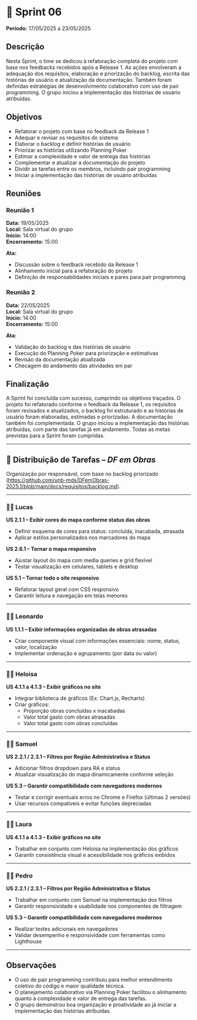 # 🏁 Sprint 06

**Período:** 17/05/2025 a 23/05/2025

## Descrição

Nesta Sprint, o time se dedicou à refatoração completa do projeto com base nos feedbacks recebidos após a Release 1. As ações envolveram a adequação dos requisitos, elaboração e priorização do backlog, escrita das histórias de usuário e atualização da documentação. Também foram definidas estratégias de desenvolvimento colaborativo com uso de pair programming. O grupo iniciou a implementação das histórias de usuário atribuídas.

## Objetivos

- Refatorar o projeto com base no feedback da Release 1  
- Adequar e revisar os requisitos do sistema  
- Elaborar o backlog e definir histórias de usuário  
- Priorizar as histórias utilizando Planning Poker  
- Estimar a complexidade e valor de entrega das histórias  
- Complementar e atualizar a documentação do projeto  
- Dividir as tarefas entre os membros, incluindo pair programming  
- Iniciar a implementação das histórias de usuário atribuídas  

## Reuniões

### Reunião 1

**Data:** 19/05/2025  
**Local:** Sala virtual do grupo  
**Início:** 14:00  
**Encerramento:** 15:00

**Ata:**

- Discussão sobre o feedback recebido da Release 1  
- Alinhamento inicial para a refatoração do projeto  
- Definição de responsabilidades iniciais e pares para pair programming  

### Reunião 2

**Data:** 22/05/2025  
**Local:** Sala virtual do grupo  
**Início:** 14:00  
**Encerramento:** 15:00

**Ata:**

- Validação do backlog e das histórias de usuário  
- Execução do Planning Poker para priorização e estimativas  
- Revisão da documentação atualizada  
- Checagem do andamento das atividades em par  

## Finalização

A Sprint foi concluída com sucesso, cumprindo os objetivos traçados. O projeto foi refatorado conforme o feedback da Release 1, os requisitos foram revisados e atualizados, o backlog foi estruturado e as histórias de usuário foram elaboradas, estimadas e priorizadas. A documentação também foi complementada. O grupo iniciou a implementação das histórias atribuídas, com parte das tarefas já em andamento. Todas as metas previstas para a Sprint foram cumpridas.

---

## 👥 Distribuição de Tarefas – *DF em Obras*

Organização por responsável, com base no backlog priorizado (https://github.com/unb-mds/DFemObras-2025.1/blob/main/docs/requisitos/backlog.md).

---

### 👨‍💻 Lucas

**US 2.1.1 – Exibir cores do mapa conforme status das obras**  
- Definir esquema de cores para status: concluída, inacabada, atrasada  
- Aplicar estilos personalizados nos marcadores do mapa

**US 2.6.1 – Tornar o mapa responsivo**  
- Ajustar layout do mapa com media queries e grid flexível  
- Testar visualização em celulares, tablets e desktop

**US 5.1 – Tornar todo o site responsivo**  
- Refatorar layout geral com CSS responsivo  
- Garantir leitura e navegação em telas menores

---

### 👨‍💻 Leonardo

**US 1.1.1 – Exibir informações organizadas de obras atrasadas**  
- Criar componente visual com informações essenciais: nome, status, valor, localização  
- Implementar ordenação e agrupamento (por data ou valor)

---

### 👩‍💻 Heloisa

**US 4.1.1 a 4.1.3 – Exibir gráficos no site**  
- Integrar biblioteca de gráficos (Ex: Chart.js, Recharts)  
- Criar gráficos:  
  - Proporção obras concluídas x inacabadas  
  - Valor total gasto com obras atrasadas  
  - Valor total gasto com obras concluídas

---

### 👨‍💻 Samuel

**US 2.2.1 / 2.3.1 – Filtros por Região Administrativa e Status**  
- Adicionar filtros dropdown para RA e status  
- Atualizar visualização do mapa dinamicamente conforme seleção

**US 5.3 – Garantir compatibilidade com navegadores modernos**  
- Testar e corrigir eventuais erros no Chrome e Firefox (últimas 2 versões)  
- Usar recursos compatíveis e evitar funções depreciadas

---

### 👩‍💻 Laura

**US 4.1.1 a 4.1.3 – Exibir gráficos no site**  
- Trabalhar em conjunto com Heloisa na implementação dos gráficos  
- Garantir consistência visual e acessibilidade nos gráficos exibidos

---

### 👨‍💻 Pedro

**US 2.2.1 / 2.3.1 – Filtros por Região Administrativa e Status**  
- Trabalhar em conjunto com Samuel na implementação dos filtros  
- Garantir responsividade e usabilidade nos componentes de filtragem

**US 5.3 – Garantir compatibilidade com navegadores modernos**  
- Realizar testes adicionais em navegadores  
- Validar desempenho e responsividade com ferramentas como Lighthouse

---

## Observações

- O uso de pair programming contribuiu para melhor entendimento coletivo do código e maior qualidade técnica.  
- O planejamento colaborativo via Planning Poker facilitou o alinhamento quanto à complexidade e valor de entrega das tarefas.  
- O grupo demonstrou boa organização e proatividade ao já iniciar a implementação das histórias atribuídas.
